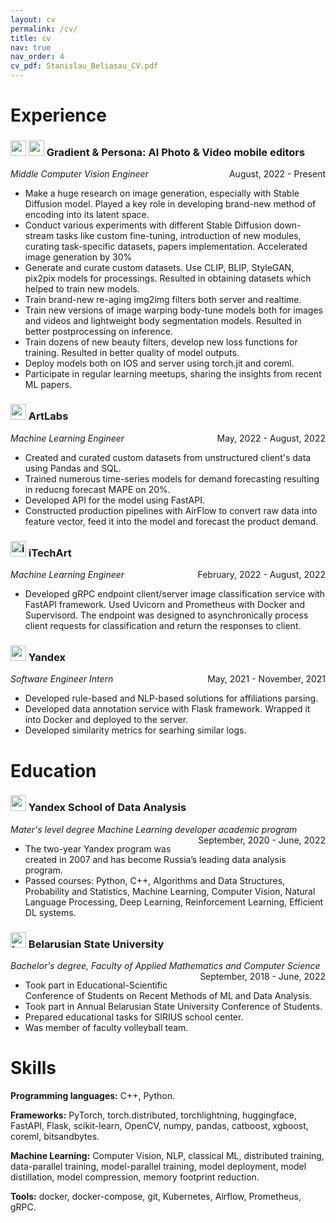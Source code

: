 ```yaml
---
layout: cv
permalink: /cv/
title: cv
nav: true
nav_order: 4
cv_pdf: Stanislau_Beliasau_CV.pdf
---
```


# Experience
<h3>
    <img src="https://freesoft.ru.net/storage/images/775/7748/774792/774792_normal.png" alt="gradient" width="25" height="25"/>
    <img src="https://play-lh.googleusercontent.com/RujFpUpJZjc-d5bScOi-n-zs9ak4vTs_Y_bB1rJDdjLxpZsSilM67r49R2fwfuNneMc=w240-h480-rw" alt="gradient" width="25" height="25"/>
    Gradient & Persona: AI Photo & Video mobile editors </h3>
<p style="text-align:left;">
    <em>Middle Computer Vision Engineer</em>
    <span style="float:right;">
        August, 2022 - Present
    </span>
</p>
<ul>
    <li>Make a huge research on image generation, especially with Stable Diffusion model. Played a key role in developing brand-new method of encoding into its latent space. </li>
    <li>Conduct various experiments with different Stable Diffusion down-stream tasks like custom fine-tuning, introduction of new modules, curating task-specific datasets, papers implementation. Accelerated image generation by 30%</li>
    <li>Generate and curate custom datasets. Use CLIP, BLIP, StyleGAN, pix2pix models for processings. Resulted in obtaining datasets which helped to train new models.</li>
    <li>Train brand-new re-aging img2img filters both server and realtime.</li>
    <li>Train new versions of image warping body-tune models both for images and videos and  lightweight body segmentation models. Resulted in better postprocessing on inference.</li>
    <li>Train dozens of new beauty filters, develop new loss functions for training. Resulted in better quality of model outputs.</li>
    <li>Deploy models both on IOS and server using torch.jit and coreml.</li>
    <li> Participate in regular learning meetups, sharing the insights from recent ML papers.</li>
</ul>

<h3><img src="https://artlabs.tech/wp-content/uploads/2020/11/Logo.png" alt="artlabs" width="25" height="25"/> ArtLabs </h3>
<p style="text-align:left;">
    <em>Machine Learning Engineer</em>
    <span style="float:right;">
        May, 2022 - August, 2022
    </span>
</p>
<ul>
    <li>Created and curated custom datasets from unstructured client's data using Pandas and SQL.</li>
    <li>Trained numerous time-series models for demand forecasting resulting in reducng forecast MAPE on 20%.</li>
    <li>Developed API for the model using FastAPI.</li>
    <li> Constructed production pipelines with AirFlow to convert raw data into feature vector, feed it into the model and forecast the product demand.</li>
</ul>

<h3><img src="https://stripe-images.s3.us-west-1.amazonaws.com/works-with/57716240664220abbfc76ae713a23d1dbc152308" alt="itechart" width="25" height="25"/> iTechArt </h3>
<p style="text-align:left;">
    <em>Machine Learning Engineer</em>
    <span style="float:right;">
        February, 2022 - August, 2022
    </span>
</p>
<ul>
    <li>Developed gRPC endpoint client/server image classification service with FastAPI framework. Used Uvicorn and Prometheus with Docker and Supervisord. The endpoint was designed to asynchronically process client requests for classification and return the responses to client.</li>
</ul>

<h3><img src="https://magistral-russia.ru/wp-content/uploads/2022/06/yandex_znak.png" alt="yandex" width="25" height="25"/> Yandex </h3>
<p style="text-align:left;">
    <em>Software Engineer Intern</em>
    <span style="float:right;">
        May, 2021 - November, 2021
    </span>
</p>
<ul>
    <li>Developed rule-based and NLP-based solutions for affiliations parsing.</li>
    <li>Developed data annotation service with Flask framework. Wrapped it into Docker and deployed to the server.</li>
    <li>Developed similarity metrics for searhing similar logs.</li>
</ul>

# Education
<h3><img src="https://pbs.twimg.com/media/FBp56YOXIAEYRSO.jpg" alt="ysda" width="25" height="25"/> Yandex School of Data Analysis </h3>
<p style="text-align:left;">
    <em>Mater's level degree Machine Learning developer academic program</em>
    <span style="float:right;">
        September, 2020 - June, 2022
    </span>
</p>
<ul>
    <li>The two-year Yandex program was created in 2007 and has become Russia’s leading data analysis program.</li>
    <li>Passed courses: Python, C++, Algorithms and Data Structures, Probability and Statistics, Machine Learning, Computer Vision, Natural Language Processing, Deep Learning, Reinforcement Learning, Efficient DL systems.</li>
</ul>

<h3><img src="https://fsc.bsu.by/wp-content/uploads/2019/06/unnamed.jpg" alt="bsu" width="25" height="25"/> Belarusian State University </h3>
<p style="text-align:left;">
    <em>Bachelor's degree, Faculty of Applied Mathematics and Computer Science</em>
    <span style="float:right;">
        September, 2018 - June, 2022
    </span>
</p>
<ul>
    <li>Took part in Educational-Scientific Conference of Students on Recent Methods of ML and Data Analysis.</li>
    <li>Took part in Annual Belarusian State University Conference of Students.</li>
    <li>Prepared educational tasks for SIRIUS school center.</li>
    <li>Was member of faculty volleyball team.</li>
</ul>

# Skills
<p style="text-align:left;">
    <b>Programming languages:</b>
    C++, Python.
</p>
<p style="text-align:left;">
    <b>Frameworks:</b>
    PyTorch, torch.distributed, torchlightning, huggingface, FastAPI, Flask, scikit-learn, OpenCV, numpy, pandas, catboost, xgboost, coreml, bitsandbytes.
</p>
<p style="text-align:left;">
    <b>Machine Learning:</b>
    Computer Vision, NLP, classical ML, distributed training, data-parallel training, model-parallel training, model deployment, model distillation, model compression, memory footprint reduction.
</p>
<p style="text-align:left;">
    <b>Tools:</b>
    docker, docker-compose, git, Kubernetes, Airflow, Prometheus, gRPC.
</p>